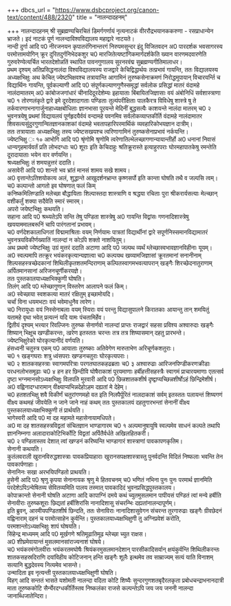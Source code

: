 +++
dbcs_url = "https://www.dsbcproject.org/canon-text/content/488/2320"
title = "नालन्दादहनम्"

+++
नालन्दादहनम्
श्री सुब्रह्मण्यचिरचितं डिमर्गगर्णायं नृत्यनाटकं वीररौद्रभयानककरुणा -
रसप्राधान्येन भ्राजते। इदं नाटकं पूर्ण नालन्दाविश्वविद्यालय महाद्वारे नाटयते।  
नान्दी
दुर्गा                                                                                                 आदि
प0 नीरजनयन कृपातरंगिनान्तरगं
निरुपमसुन्दर इंदु विजितवदन
अ0 पारदर्शक भवसागरस्य परमोत्तामयोगिन्
क्रूर दुरितदुर्गनिभेदकशुर
च0 मारजितेत्यष्टांगिकमार्गदर्शकेति ख्यान
वारणमदवारणेति गुरुवरेण्येत्यर्चित
भारतदेशोन्नतिं स्थापित पावनगुणालय
सुरनरवंद्म सुब्रह्मण्यगीतिमालाधर।  
प्रथम दृश्यम्
अतिप्रसिद्धनालंदा विश्वविद्यालयस्य राजद्वारे केचिद्विद्धार्थयः तत्प्रभावं गायन्ति,
ततः विद्यालयस्य अध्यक्षभिक्षुः अथ केचित् ज्येष्टभिक्षवश्च तत्रायान्ति आगामिनं तुरुष्कसेनाक्रमणं निरोद्धमुपायान् विचारयर्न्ति च
विद्यार्थिनः गायन्ति,
पूर्वकल्याणी                                                                            आदि
प0 संपूर्णकल्याणगुणैस्समृद्धां सर्वलोक प्रसिद्धां मातरं वंदामहे नालंदामातरम्
अ0 कांबोजजगांधारं चीनादिदूरदेशेम्यः इहायाताः
बिंबायितजिज्ञासाः वयं अंबोनिधिं सर्वशास्त्राणा
च0 १ तोरणलंकृते द्वारे इमे दूरदेशादागताः पण्डिताः
तुल्यंपरीक्षिताः पालकैरत्र विविधेषु शास्त्रे षु ते
तर्कवारणाभनागार्जुनाहाध्यक्षबोधिताः ज्ञानभासा
पूरयन्ते मेदिनीं बुद्धसत्यैः काशयन्ते नालंदा मातरम्
च0 २ भुवनत्रयेषु प्रथमां विद्यायलयं पूर्णहृदयैर्वयं वन्दामहे
पवनमिव सर्वलोकव्याप्तकीर्ति वंदामहे नालंदामातर
शिवसत्यसुंदुरगुणान्वितज्ञानकाशकां वंदामहे 
भवतापहारिपरमार्थिकं व्यवहारिकोभयज्ञान दात्रीम्।  
ततः तत्रायाताः अध्यक्षभिक्षुः तस्य ज्येष्टसखयश्च त्वरिणागामिनं
तुरुष्कसेनाप्रभावं नर्कयन्ति।  
ज्येष्टभिक्षु ः १०
आभोगि                                                                               आदि
प0 श्रृंणोमि श्रृणोमि त्वरेणातिल्भेलच्छागणान्यायान्तीर्हो
अ0 धनानां निवासं धान्यगृहमार्यवर्तं प्रति लोभदग्धाः
च0 शूराः इति केचिदाहुः श्रतिक्रूरास्ते इत्याहुरपराः
घोरमहापातकेषु रमन्तेति दूरादायाताः भयेन वार वर्णयन्ति।  
श्रध्यक्षभिक्षुः तं शमयन्नुत्तरं ददाति।  
असावेरी                                                                                आदि
प0 शान्तो भव भ्रांतं मानसं शामय सखे शामय।  
अ0 वृत्तान्तेऽतिशयोकत्य अलं, शुद्धान्ते आखुदर्शनभ्रान्त कृष्णसर्पो इति 
कान्ता घोषति तथै व जल्पसि त्वम्।  
च0 कल्पान्तो आगतो इव घोषणात् फलं किम्     
कनिष्कमिलिण्डाति मलेच्छा बौद्धायिताः
शिल्पास्तदा शास्त्राणि व श्रद्धया रचिताः पुरा
श्रीकरार्यसत्याः मेल्च्छान् वशीकर्तुं
शक्या सदैवेति स्मारं स्मारम्।  
अपरो जयेष्टभिक्षुः कथयति।  
सहाना                                                                            आदि
प0 श्रथ्यतेऽपि सन्ति तेषु पण्डिता शास्त्रेषु
अ0 गायन्ति विद्वांसः गणनादिशास्त्रेषु
खययाममालबरूनिं चापि पारंगतानां प्रभावम्।  
च0 वर्णदेशकालाधिगतां विद्मामाश्रिताः वयम्
निर्णयामः पात्रतां विद्यार्थीनां द्वारे
सपूर्णनिस्समानविद्यामातरं भुवनत्रयविकीर्णख्यातिं
नालन्दां न कोऽपि शक्तो नाशयितुम्।  
अथ प्रथमो ज्येष्टभिक्षुः उग्रं मुत्तरं ददाति
अटाणा                                                                    आदि
प0 जल्पथ व्यर्थं म्लेच्छास्वभावज्ञानविहीनाः यूयम्।  
अ0 स्वल्पमापि तत्क्रूर भयंकरकृत्यान्यज्ञात्वा
च0  कल्पयथ खय्यामजिज्ञासां क्रूरतमानां सनानीनाम्
शिल्पसहस्त्रच्छेदकानां शिथिलीकृतशतमन्दिराणाम्
कल्पितस्वागमभवत्यापरान् खङ्गैः शिरच्छेदनातुराणाम्
अर्पितमानसानां अरिजनचूर्णीकरयज्ञे।  
ततः पुस्तकालयाध्यक्षभिक्कुणी घोषति।  
तिलंग्                                                             आदि
प0 म्लेच्छागुणान् विस्तरेण आलापने फलं किम्।  
अ0 स्वेच्छाया स्वशकत्या मातरं रक्षितुम् इच्छामोयदि।  
चर्चां विना धयमभटाः वयं भवेमाधुनैव त्वरेण।  
च0 निरायुधाः वयं निस्सेनाबलाः वयम्
स्यिराः वयं परन्तु विद्यासुपालने 
किरातकाः आयान्तु तान् शमयितुं यतामहे 
वृथा भवेत् प्रत्यत्नं यदि यामः पंचतामिर्हेव।  
द्वितीयं दृश्यम्
भत्त्यार रिवल्जिनः तुरुष्क सेनार्णवो
नालन्दां प्राप्तः राजद्वारं सहसा प्रविश्य
अश्वारुदाः खङ्गैः शिष्यान् भिक्षूच खण्डीकरन्तः, त्व्ररेण इतस्ततः चरन्तः
तत्र तत्र शिष्यासमान् दहतु प्रारभन्ते।  
ज्येष्टभिक्षुरेको घोरकृत्यानीदं  वर्णयति।  
हंसध्वनी                                                            चतुस्त्र एकम्
प0 आयाताः तुरुष्काः अतिवेगेण मारुताभेण अरिचूर्णकशतुराः।  
च0 १ खङ्गघराः शत्रु ध्वंसपराः खण्डनचतुराः घोरकृत्यपराः।  
च0 २ शातकसहस्त्राः स्वागमपरित्राः परगतघातकहढब्रताः
च0 ३ अश्वारुढाः आरिजनपिण्डीकरणक्रीडाः परधनलोभसमूढाः
च0 ४ हन हर छिन्दीवि घोषैराकाशं पूरयमाणाः
हर्बीहत्तीसहस्त्रैः स्वागमं प्राचारयमाणाः
एतत्सर्व दृष्टा भग्नमानसोऽध्यक्षभिक्षुः विलपति
मुरवारी                                                                  आदि
प0 छिन्नशातकशीर्ष दृष्द्वाप्यच्छिन्नशीर्षोऽहं छिन्द्रिमेशीर्ष।  
अ0 वह्विनादग्धारामान् वीक्ष्याप्यभिन्नदेहोऽहम दह्यतां मे देहेम्।  
च0 हतशतभिक्षु शवै विकीर्णं चतुरांगणमहो
वत इति निलपैर्पूरितं नालदाकाशं सर्वम्
इतस्ततः पलायन्तं शिष्यगणं वीक्ष्य
कथमहं जीवयेति न जाने जाने नाहं कथम्
ततः पुस्तकालयं दहतुगारभन्तां सेनानीं वीक्ष्य पुस्तकालयाध्यक्षभिक्कुणी तं प्रार्थयति।  
भागेस्वरी                                                        आदि
प0 मा दह महामते महासेनायामधिपते।  
अ0 मा दह शातसहस्त्रविद्वतां संचितज्ञान भाण्डागारम
च0 १ अल्पमानुषायुषि स्वल्पमेव साधनं 
कल्पते तथापि ज्ञाननिम्नगा
अलादाराकोटिभिर्कोटि विद्वतां
अर्पितैर्वर्धते अखिलहितकरी।  
च0 २ पण्डितास्तव देशात् त्वां खण्डनं करिष्यन्ति
भाण्डागारं शास्त्राणां पावकापणकृतिम।  
सेनानी कथयति।  
कुतंलवराली
खुरानविरुद्धशास्त्राः पावकप्रियाहाराः
खुरानसपक्षशास्त्रास्तु पुनर्वदन्ति विदितं
निष्फलाः भवन्ति तेन पावकार्पणाहाः।  
सेनानिनः सखा अरभयिपण्डितो प्राथयति।  
हुसेनी                                                                         आदि
प0 श्रृणु कृपया सेनानायक श्रृणु मे हितवचनम्
च0 भणितं नभिना पुनः पुनः परमार्थ ज्ञानमिति
परदेशेऽपिऽन्वेषितव्य सेवितव्यमिति
पालय तस्मात् पावकादिदं भुवनप्रसिद्धपुस्तकालय।  
कोपाक्रान्तो सेनानी घोषति
अटाणा                                                                             आदि
कापाग्निं दमये कथं च्युतमुसलमान
पापीयसं पण्डितं त्वां मन्ये हर्बीति
सेनावीराः तुरुष्कशूराः छिद्यतां हर्बीशिरांसि
नानादिशासु संचरन्भिः दह्यतांनालन्दापूर्णम्।  
इति ब्रुवन्, आरमीयपण्डितशीर्ष छिन्दति, ततः सेनाविराः नानादिशासुवेगन संचरन्त तुरगारुढाः खङ्गैः ग्रीवछेदनं वह्विनाराम् दहनं च परमोत्साहेन कुर्वन्ति। पुस्तकालयाध्यक्षभिक्षुणी तु अग्निप्रवेशं करोति, परमशान्तोऽध्यक्षभिक्षुः शापं घोषयति।  
सिंहेन्द्र माध्यमम्                                                   आदि
प0 मूर्खगणे श्रतिमूढातिमूढ म्लेच्छा च्युत राक्षस।  
अ0 शीघ्रमेवायान्तं मुसलमानसांराज्यनाशं घोषये।  
च0 भयंकरमंगोलवीराः भयंकरतमघोषैः
श्रियंकरमुसलमानदेशान् पारसीकादिसर्वान्
क्षयंकुर्वन्ति शिथिलीकरन्तः शातकसहस्रदिराणि
दयांविहीय कोटिजनान् हन्ति खङ्गैः शूलैः
इत्थमेव तव साम्राज्यम्
सत्यं   याति   विनाशम्
सत्यानि बुद्धदेवस्य
नित्यमेव   भासन्ते।  
उन्मादिता इव नृत्यन्ती पुस्तकालयाध्यक्षभिक्षुणी घोषति।  
विहग्                                                                                 आदि
सन्ततं भासते यशोमती नालन्दा वदिता कोटि शिष्यैः
सुन्दरगुणशतबृदैरलकृता प्रबोधचन्द्राभनानदात्री माता
तूरुष्ककोटि सैर्न्येरदग्धकीर्तिस्तव निष्कलंका राजसे कल्पन्तेऽपि
जय जय जननी नालन्दा जानाब्धिजातेन्दिरा।  
